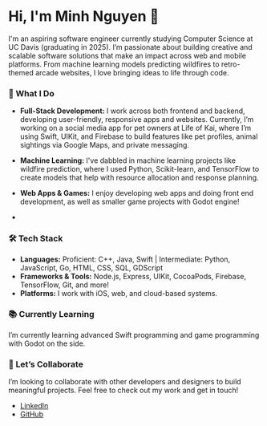 # Hi, I'm Minh Nguyen 👋

I'm an aspiring software engineer currently studying Computer Science at UC Davis (graduating in 2025). I’m passionate about building creative and scalable software solutions that make an impact across web and mobile platforms. From machine learning models predicting wildfires to retro-themed arcade websites, I love bringing ideas to life through code.

### 🌟 What I Do
- **Full-Stack Development:** I work across both frontend and backend, developing user-friendly, responsive apps and websites. Currently, I’m working on a social media app for pet owners at Life of Kai, where I’m using Swift, UIKit, and Firebase to build features like pet profiles, animal sightings via Google Maps, and private messaging.
  
- **Machine Learning:** I've dabbled in machine learning projects like wildfire prediction, where I used Python, Scikit-learn, and TensorFlow to create models that help with resource allocation and response planning.

- **Web Apps & Games:** I enjoy developing web apps and doing front end development, as well as smaller game projects with Godot engine!
- 
### 🛠 Tech Stack
- **Languages:** Proficient: C++, Java, Swift | Intermediate: Python, JavaScript, Go, HTML, CSS, SQL, GDScript
- **Frameworks & Tools:** Node.js, Express, UIKit, CocoaPods, Firebase, TensorFlow, Git, and more!
- **Platforms:** I work with iOS, web, and cloud-based systems.

### 📚 Currently Learning
I’m currently learning advanced Swift programming and game programming with Godot on the side.

### 🚀 Let’s Collaborate
I’m looking to collaborate with other developers and designers to build meaningful projects. Feel free to check out my work and get in touch!

- [LinkedIn](https://www.linkedin.com/in/minh-nguyen-0a9b4311b/)
- [GitHub](https://github.com/mn1701)
